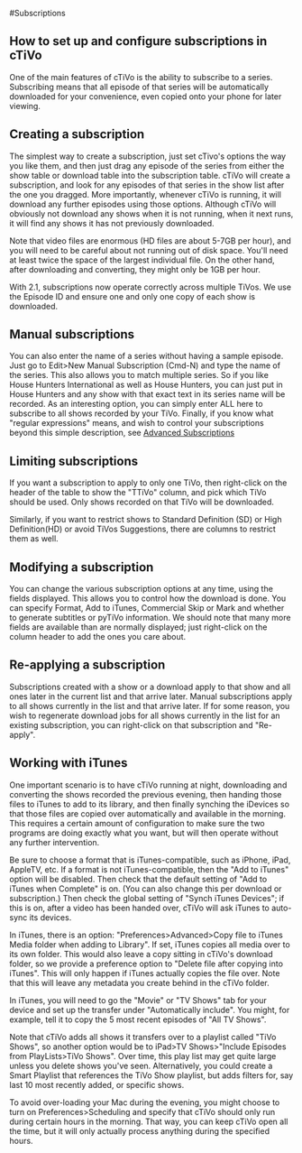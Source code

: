 #Subscriptions
## How to set up and configure subscriptions in cTiVo

One of the main features of cTiVo is the ability to subscribe to a series. Subscribing means that all episode of that series will be automatically downloaded for your convenience, even copied onto your phone for later viewing.

## Creating a subscription

The simplest way to create a subscription, just set cTivo's options the way you like them, and then just drag any episode of the series from either the show table or download table into the subscription table. cTiVo will create a subscription, and look for any episodes of that series in the show list after the one you dragged. More importantly, whenever cTiVo is running, it will download any further episodes using those options. Although cTiVo will obviously not download any shows when it is not running, when it next runs, it will find any shows it has not previously downloaded.

Note that video files are enormous (HD files are about 5-7GB per hour), and you will need to be careful about not running out of disk space. You'll need at least twice the space of the largest individual file. On the other hand, after downloading and converting, they might only be 1GB per hour.

With 2.1, subscriptions now operate correctly across multiple TiVos. We use the Episode ID and ensure one and only one copy of each show is downloaded. 

## Manual subscriptions

You can also enter the name of a series without having a sample episode. Just go to Edit>New Manual Subscription (Cmd-N) and type the name of the series. This also allows you to match multiple series. So if you like House Hunters International as well as House Hunters, you can just put in House Hunters and any show with that exact text in its series name will be recorded. As an interesting option, you can simply enter ALL here to subscribe to all shows recorded by your TiVo. Finally, if you know what "regular expressions" means, and wish to control your subscriptions beyond this simple description, see [Advanced Subscriptions](AdvancedTopics#Advanced_Subscriptions)

## Limiting subscriptions

If you want a subscription to apply to only one TiVo, then right-click on the header of the table to show the "TTiVo" column, and pick which TiVo should be used. Only shows recorded on that TiVo will be downloaded.

Similarly, if you want to restrict shows to Standard Definition (SD) or High Definition(HD) or avoid TiVos Suggestions, there are columns to restrict them as well.

## Modifying a subscription

You can change the various subscription options at any time, using the fields displayed. This allows you to control how the download is done. You can specify Format, Add to iTunes, Commercial Skip or Mark and whether to generate subtitles or pyTiVo information. We should note that many more fields are available than are normally displayed; just right-click on the column header to add the ones you care about.

## Re-applying a subscription

Subscriptions created with a show or a download apply to that show and all ones later in the current list and that arrive later. Manual subscriptions apply to all shows currently in the list and that arrive later. If for some reason, you wish to regenerate download jobs for all shows currently in the list for an existing subscription, you can right-click on that subscription and "Re-apply".

## Working with iTunes

One important scenario is to have cTiVo running at night, downloading and converting the shows recorded the previous evening, then handing those files to iTunes to add to its library, and then finally synching the iDevices so that those files are copied over automatically and available in the morning. This requires a certain amount of configuration to make sure the two programs are doing exactly what you want, but will then operate without any further intervention.

Be sure to choose a format that is iTunes-compatible, such as iPhone, iPad, AppleTV, etc. If a format is not iTunes-compatible, then the "Add to iTunes" option will be disabled. Then check that the default setting of "Add to iTunes when Complete" is on. (You can also change this per download or subscription.)  Then check the global setting of "Synch iTunes Devices"; if this is on, after a video has been handed over, cTiVo will ask iTunes to auto-sync its devices. 

In iTunes, there is an option: "Preferences>Advanced>Copy file to iTunes Media folder when adding to Library". If set, iTunes copies all media over to its own folder. This would also leave a copy sitting in cTiVo's download folder, so we provide a preference option to "Delete file after copying into iTunes". This will only happen if iTunes actually copies the file over.  Note that this will leave any metadata you create behind in the cTiVo folder.

In iTunes, you will need to go the "Movie" or "TV Shows" tab for your device and set up the transfer under "Automatically include". You might, for example, tell it to copy the 5 most recent episodes of "All TV Shows".

Note that cTiVo adds all shows it transfers over to a playlist called "TiVo Shows", so another option would be to iPad>TV Shows>"Include Episodes from PlayLists>TiVo Shows". Over time, this play list may get quite large unless you delete shows you've seen. Alternatively, you could create a Smart Playlist that references the TiVo Show playlist, but adds filters for, say last 10 most recently added, or specific shows.

To avoid over-loading your Mac during the evening, you might choose to turn on Preferences>Scheduling and specify that cTiVo should only run during certain hours in the morning. That way, you can keep cTiVo open all the time, but it will only actually process anything during the specified hours.